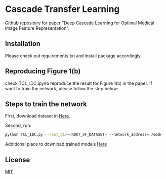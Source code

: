 # Cascade Transfer Learning

Github repository for paper "Deep Cascade Learning for Optimal Medical Image Feature Representation".

## Installation
Please check out requirements.txt and install package accordingly.

## Reproducing Figure 1(b)
check TCL_IDC.ipynb reproduce the result for Figure 1(b) in the paper. 
If want to train the network, please follow the step below:

## Steps to train the network

First, download dataset in [Here](https://www.kaggle.com/paultimothymooney/breast-histopathology-images).

Second, run:
```bash
python TCL_IDC.py --root_dir=<ROOT_OF_DATASET> --network_address=./model/sourcemodel/SourceNetwork
```

Additional place to download trained models
[Here](https://drive.google.com/drive/folders/1yqCOjaommJvcErzz01LiJaQbX8V6wy2b?usp=sharing)

## License
[MIT](https://choosealicense.com/licenses/mit/)
